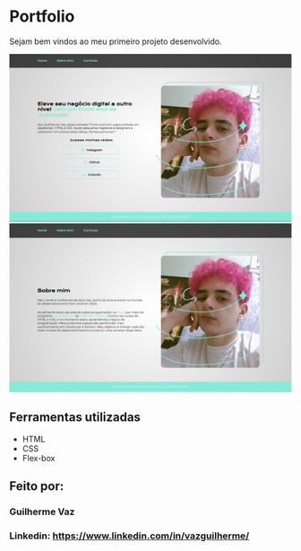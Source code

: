# Portfolio
Sejam bem vindos ao meu primeiro projeto desenvolvido.

![image](https://raw.githubusercontent.com/vazguilherme8/portfolio/main/Pagina.png)
![image](https://raw.githubusercontent.com/vazguilherme8/portfolio/main/sobremim.png)

## Ferramentas utilizadas
* HTML
* CSS
* Flex-box

## Feito por:
### Guilherme Vaz
### Linkedin: https://www.linkedin.com/in/vazguilherme/
